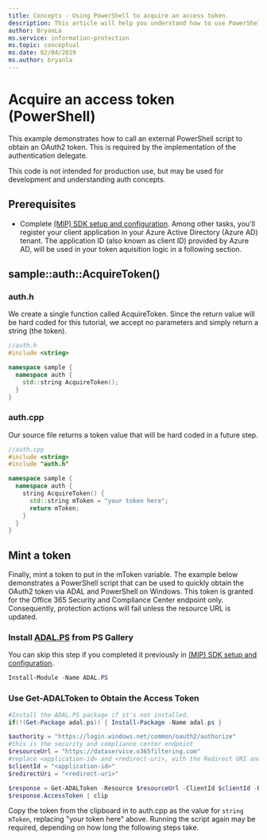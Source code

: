 ```yaml
---
title: Concepts - Using PowerShell to acquire an access token.
description: This article will help you understand how to use PowerShell to acquire an OAuth2 access token. This is required by the implementation of the authentication delegate.
author: BryanLa
ms.service: information-protection
ms.topic: conceptual
ms.date: 02/04/2019
ms.author: bryanla
---
```


# Acquire an access token (PowerShell)

This example demonstrates how to call an external PowerShell script to obtain an OAuth2 token. This is required by the implementation of the authentication delegate.

This code is not intended for production use, but may be used for development and understanding auth concepts. 

## Prerequisites

- Complete [(MIP) SDK setup and configuration](setup-configure-mip.md). Among other tasks, you'll register your client application in your Azure Active Directory (Azure AD) tenant. The application ID (also known as client ID) provided by Azure AD, will be used in your token aquisition logic in a following section.

## sample::auth::AcquireToken()

### auth.h

We create a single function called AcquireToken. Since the return value will be hard coded for this tutorial, we accept no parameters and simply return a string (the token).

```cpp
//auth.h
#include <string>

namespace sample {
  namespace auth {
    std::string AcquireToken();
  }
}
```

### auth.cpp

Our source file returns a token value that will be hard coded in a future step.

```cpp
//auth.cpp
#include <string>
#include "auth.h"

namespace sample {
  namespace auth {
    string AcquireToken() {
      std::string mToken = "your token here";
      return mToken;
    }
  }
}
```

## Mint a token

Finally, mint a token to put in the mToken variable. The example below demonstrates a PowerShell script that can be used to quickly obtain the OAuth2 token via ADAL and PowerShell on Windows. This token is granted for the Office 365 Security and Compliance Center endpoint only. Consequently, protection actions will fail unless the resource URL is updated. 

### Install [ADAL.PS](https://www.powershellgallery.com/packages/ADAL.PS/3.19.4.2) from PS Gallery

You can skip this step if you completed it previously in [(MIP) SDK setup and configuration](setup-configure-mip.md).

```PowerShell
Install-Module -Name ADAL.PS
```

### Use Get-ADALToken to Obtain the Access Token

```PowerShell
#Install the ADAL.PS package if it's not installed.
if(!(Get-Package adal.ps)) { Install-Package -Name adal.ps }

$authority = "https://login.windows.net/common/oauth2/authorize" 
#this is the security and compliance center endpoint
$resourceUrl = "https://dataservice.o365filtering.com"
#replace <application-id> and <redirect-uri>, with the Redirect URI and Application ID from your Azure AD application registration.
$clientId = "<application-id>"
$redirectUri = "<redirect-uri>"

$response = Get-ADALToken -Resource $resourceUrl -ClientId $clientId -RedirectUri $redirectUri -Authority $authority -PromptBehavior:Always
$response.AccessToken | clip
```

Copy the token from the clipboard in to auth.cpp as the value for `string mToken`, replacing "your token here" above. Running the script again may be required, depending on how long the following steps take.


